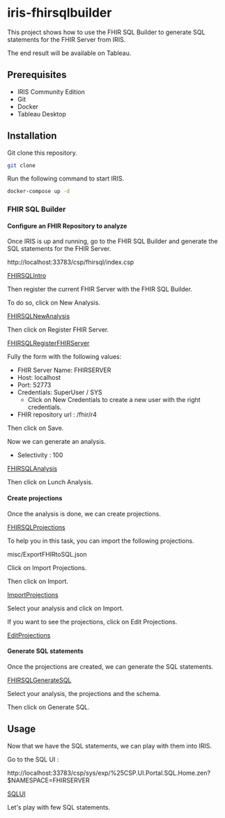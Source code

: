 # iris-fhirsqlbuilder

This project shows how to use the FHIR SQL Builder to generate SQL statements for the FHIR Server from IRIS.

The end result will be available on Tableau.

## Prerequisites

- IRIS Community Edition
- Git
- Docker
- Tableau Desktop

## Installation

Git clone this repository.

```bash
git clone
```

Run the following command to start IRIS.

```bash
docker-compose up -d
```

### FHIR SQL Builder

#### Configure an FHIR Repository to analyze

Once IRIS is up and running, go to the FHIR SQL Builder and generate the SQL statements for the FHIR Server.

http://localhost:33783/csp/fhirsql/index.csp

[FHIRSQLIntro](misc/img/FHIRSQLIntro.png)

Then register the current FHIR Server with the FHIR SQL Builder.

To do so, click on New Analysis.

[FHIRSQLNewAnalysis](misc/img/FHIRSQLNewAnalysis.png)

Then click on Register FHIR Server.

[FHIRSQLRegisterFHIRServer](misc/img/FHIRSQLRegisterFHIRServer.png)

Fully the form with the following values:

- FHIR Server Name: FHIRSERVER
- Host: localhost
- Port: 52773
- Credentials: SuperUser / SYS
  - Click on New Credentials to create a new user with the right credentials.
- FHIR repository url : /fhir/r4

Then click on Save.

Now we can generate an analysis.

- Selectivity : 100

[FHIRSQLAnalysis](misc/img/FHIRSQLAnalysis.png)

Then click on Lunch Analysis.

#### Create projections

Once the analysis is done, we can create projections.

[FHIRSQLProjections](misc/img/FHIRSQLProjections.png)

To help you in this task, you can import the following projections.

misc/ExportFHIRtoSQL.json

Click on Import Projections.

Then click on Import.

[ImportProjections](misc/img/ImportProjections.png)

Select your analysis and click on Import.

If you want to see the projections, click on Edit Projections.

[EditProjections](misc/img/EditProjections.png)

#### Generate SQL statements

Once the projections are created, we can generate the SQL statements.

[FHIRSQLGenerateSQL](misc/img/FHIRSQLGenerateSQL.png)

Select your analysis, the projections and the schema.

Then click on Generate SQL.

## Usage

Now that we have the SQL statements, we can play with them into IRIS.

Go to the SQL UI :

http://localhost:33783/csp/sys/exp/%25CSP.UI.Portal.SQL.Home.zen?$NAMESPACE=FHIRSERVER

[SQLUI](misc/img/SQLUI.png)

Let's play with few SQL statements.

